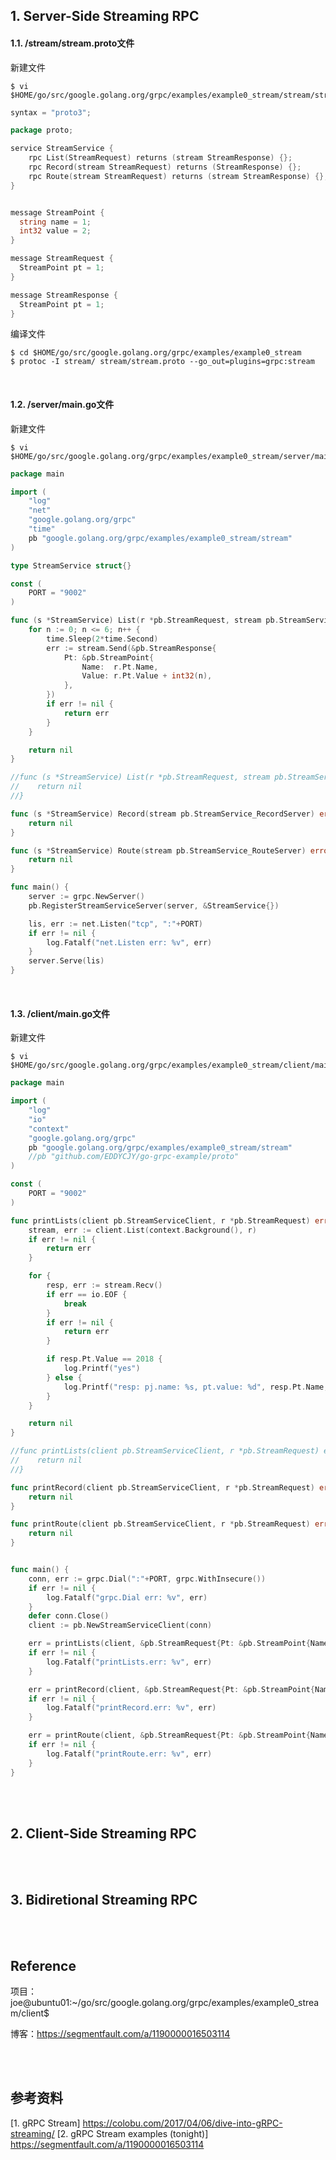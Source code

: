 ## 1. Server-Side Streaming RPC

#### 1.1. /stream/stream.proto文件

新建文件

```shell
$ vi $HOME/go/src/google.golang.org/grpc/examples/example0_stream/stream/stream.proto
```

```go
syntax = "proto3";

package proto;

service StreamService {
    rpc List(StreamRequest) returns (stream StreamResponse) {};
    rpc Record(stream StreamRequest) returns (StreamResponse) {};
    rpc Route(stream StreamRequest) returns (stream StreamResponse) {};
}


message StreamPoint {
  string name = 1;
  int32 value = 2;
}

message StreamRequest {
  StreamPoint pt = 1;
}

message StreamResponse {
  StreamPoint pt = 1;
}
```

编译文件

```shell
$ cd $HOME/go/src/google.golang.org/grpc/examples/example0_stream
$ protoc -I stream/ stream/stream.proto --go_out=plugins=grpc:stream
```




<br />

#### 1.2. /server/main.go文件

新建文件

```shell
$ vi $HOME/go/src/google.golang.org/grpc/examples/example0_stream/server/main.go
```

```go
package main

import (
    "log"
    "net"
    "google.golang.org/grpc"
    "time"
    pb "google.golang.org/grpc/examples/example0_stream/stream"
)

type StreamService struct{}

const (
    PORT = "9002"
)

func (s *StreamService) List(r *pb.StreamRequest, stream pb.StreamService_ListServer) error {
    for n := 0; n <= 6; n++ {
        time.Sleep(2*time.Second)
        err := stream.Send(&pb.StreamResponse{
            Pt: &pb.StreamPoint{
                Name:  r.Pt.Name,
                Value: r.Pt.Value + int32(n),
            },
        })
        if err != nil {
            return err
        }
    }

    return nil
}

//func (s *StreamService) List(r *pb.StreamRequest, stream pb.StreamService_ListServer) error {
//    return nil
//}

func (s *StreamService) Record(stream pb.StreamService_RecordServer) error {
    return nil
}

func (s *StreamService) Route(stream pb.StreamService_RouteServer) error {
    return nil
}

func main() {
    server := grpc.NewServer()
    pb.RegisterStreamServiceServer(server, &StreamService{})

    lis, err := net.Listen("tcp", ":"+PORT)
    if err != nil {
        log.Fatalf("net.Listen err: %v", err)
    }
    server.Serve(lis)
}
```


<br />

#### 1.3. /client/main.go文件

新建文件

```shell
$ vi $HOME/go/src/google.golang.org/grpc/examples/example0_stream/client/main.go
```

```go
package main

import (
    "log"
    "io"
    "context"
    "google.golang.org/grpc"
    pb "google.golang.org/grpc/examples/example0_stream/stream"
    //pb "github.com/EDDYCJY/go-grpc-example/proto"
)

const (
    PORT = "9002"
)

func printLists(client pb.StreamServiceClient, r *pb.StreamRequest) error {
    stream, err := client.List(context.Background(), r)
    if err != nil {
        return err
    }

    for {
        resp, err := stream.Recv()
        if err == io.EOF {
            break
        }
        if err != nil {
            return err
        }

        if resp.Pt.Value == 2018 {
            log.Printf("yes")
        } else {
            log.Printf("resp: pj.name: %s, pt.value: %d", resp.Pt.Name, resp.Pt.Value)
        }
    }

    return nil
}

//func printLists(client pb.StreamServiceClient, r *pb.StreamRequest) error {
//    return nil
//}

func printRecord(client pb.StreamServiceClient, r *pb.StreamRequest) error {
    return nil
}

func printRoute(client pb.StreamServiceClient, r *pb.StreamRequest) error {
    return nil
}


func main() {
    conn, err := grpc.Dial(":"+PORT, grpc.WithInsecure())
    if err != nil {
        log.Fatalf("grpc.Dial err: %v", err)
    }
    defer conn.Close()
    client := pb.NewStreamServiceClient(conn)

    err = printLists(client, &pb.StreamRequest{Pt: &pb.StreamPoint{Name: "gRPC Stream Client: List", Value: 2018}})
    if err != nil {
        log.Fatalf("printLists.err: %v", err)
    }

    err = printRecord(client, &pb.StreamRequest{Pt: &pb.StreamPoint{Name: "gRPC Stream Client: Record", Value: 2018}})
    if err != nil {
        log.Fatalf("printRecord.err: %v", err)
    }

    err = printRoute(client, &pb.StreamRequest{Pt: &pb.StreamPoint{Name: "gRPC Stream Client: Route", Value: 2018}})
    if err != nil {
        log.Fatalf("printRoute.err: %v", err)
    }
}
```








<br />
<br />

## 2. Client-Side Streaming RPC


<br />
<br />

## 3. Bidiretional Streaming RPC 






<br />
<br />

## Reference











项目：joe@ubuntu01:~/go/src/google.golang.org/grpc/examples/example0_stream/client$

博客：https://segmentfault.com/a/1190000016503114


<br />
<br />

## 参考资料
[1. gRPC Stream] https://colobu.com/2017/04/06/dive-into-gRPC-streaming/
[2. gRPC Stream examples (tonight)] https://segmentfault.com/a/1190000016503114
